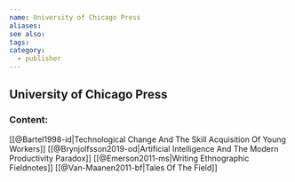 ```yaml
---
name: University of Chicago Press
aliases:
see also:
tags:
category:
  - publisher
---
```


## University of Chicago Press

### Content:
[[@Bartel1998-id|Technological Change And The Skill Acquisition Of Young Workers]]
[[@Brynjolfsson2019-od|Artificial Intelligence And The Modern Productivity Paradox]]
[[@Emerson2011-ms|Writing Ethnographic Fieldnotes]]
[[@Van-Maanen2011-bf|Tales Of The Field]]